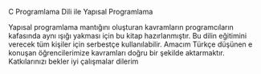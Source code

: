 C Programlama Dili ile Yapısal Programlama

Yapısal programlama mantığını oluşturan kavramların programcıların kafasında aynı ışığı yakması için bu kitap hazırlanmıştır. Bu dilin eğitimini verecek tüm kişiler için serbestçe kullanılabilir. 
Amacım Türkçe düşünen e konuşan öğrencilerimize kavramları doğru bir şekilde aktarmaktır. Katkılarınızı bekler iyi çalışmalar dilerim
